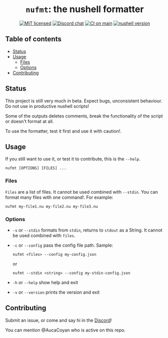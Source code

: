 <div align="center">

# `nufmt`: the nushell formatter

[![MIT licensed][mit-badge]][mit-url]
[![Discord chat][discord-badge]][discord-url]
[![CI on main][ci-badge]][ci-url]
[![nushell version][nushell-badge]][nushell-url]

[mit-badge]: https://img.shields.io/badge/license-MIT-blue.svg?color=brightgreen
[mit-url]: LICENSE
[discord-badge]: https://img.shields.io/discord/678763474494423051?logo=discord&label=discord&color=brightgreen
[discord-url]: https://discord.gg/NtAbbGn
[ci-badge]: https://github.com/AucaCoyan/nufmt/actions/workflows/main.yml/badge.svg
[ci-url]: https://github.com/AucaCoyan/nufmt/actions/workflows/main.yml
[nushell-badge]: https://img.shields.io/badge/nushell-v0.80.0-green
[nushell-url]: https://crates.io/crates/nu

</div>

## Table of contents

- [Status](#status)
- [Usage](#usage)
  - [Files](#files)
  - [Options](#options)
- [Contributing](#contributing)

## Status

This project is still very much in beta. Expect bugs, unconsistent behaviour. Do not use in productive nushell scripts!

Some of the outputs deletes comments, break the functionality of the script or doesn't format at all.

To use the formatter, test it first and use it with caution!.

## Usage

If you still want to use it, or test it to contribute, this is the `--help`.

```text
nufmt [OPTIONS] [FILES] ...
```

### Files

`Files` are a list of files. It cannot be used combined with `--stdin`.
You can format many files with one command!. For example:

```text
nufmt my-file1.nu my-file2.nu my-file3.nu
```

### Options

- `-s` or `--stdin` formats from `stdin`, returns to `stdout` as a String. It cannot be used combined with `files`.
- `-c` or `--config` pass the config file path.
  Sample:

  ```text
  nufmt <files> --config my-config.json
  ```

  or

  ```text
  nufmt --stdin <string> --config my-stdin-config.json
  ```

- `-h` or `--help` show help and exit
- `-v` or `--version` prints the version and exit

## Contributing

Submit an issue, or come and say hi in the [Discord](https://discord.gg/NtAbbGn)!

You can mention @AucaCoyan who is active on this repo.
